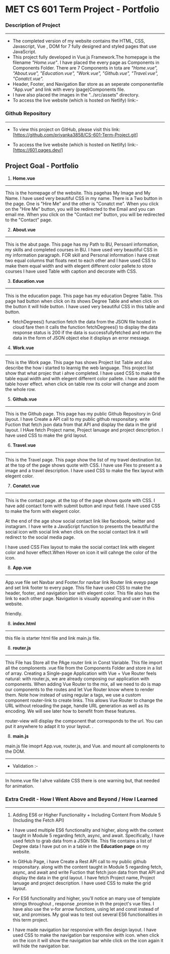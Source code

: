 # MET CS 601 Term Project - Portfolio

### Description of Project

---

- The completed version of my website contains the HTML, CSS, Javascript, Vue , DOM for 7 fully designed and styled pages that use JavaScript.
- This project fully developed in Vue.js Framework.The homepage is the filename _"Home.vue"_. I have placed the every page as Components in Components Folder. There are 7 Components in tota are _"Home.vue", "About.vue", "Education.vue", "Work.vue", "Github.vue", "Travel.vue", "Conatct.vue"._
- Header, Footer, and Navigation Bar store as an seperate componentefile "App.vue" and link with every (page)Components file.
- I have also placed the images in the "../src/assets" directory.
- To access the live website (which is hosted on Netlify) link:-

### Github Repository

---

- To view this project on GitHub, please visit this link: [https://github.com/priyanka3858/CS-601-Term-Project.git]

- To access the live website (which is hosted on Netlify) link:- [https://601.pages.dev/]

## Project Goal - Portfolio

1. **Home.vue**

---

This is the homepage of the website. This pagehas My Image and My Name. I have used very beautiful CSS in my name. There is a Two button in the page. One is "Hire Me" and the other is "Conatct me". When you click on the "Hire Me" button, you will be redirected to the Email and you can email me. When you click on the "Contact me" button, you will be redirected to the "Contact" page.

2. **About.vue**

---

This is the abut page. This page has my Path to BU, Persoanl information, my skills and completed courses in BU. I have used very beautiful CSS in my information paragraph. FOR skill and Personal information i have creat two equal columns that floats next to each other and I have used CSS to make them equal width and with elegent different color pallete.to store courses I have used Table with caption and decorate with CSS.

3. **Education.vue**

---

This is the education page. This page has my education Degree Table. This page had button when click on its shows Degree Table and when click on the button it will hide button. I have used very beautiful CSS in this table and button.

- fetchDegrees() funaction fetch the data from the JSON file hosted in cloud fare then it calls the function fetchDegrees() to display the data
  response status is 200 if the data is successfullyfetched
  and return the data in the form of JSON object
  else it displays an error message.

4. **Work.vue**

---

This is the Work page. This page has shows Project list Table and also describe the how i started to learnig the web language. This project list show that what projec that i ahve completed. I have used CSS to make the table equal width and with elegent different color pallete. i have also add the table hover effect. when click on table row its color will change and zoom the whole row.

5. **Github.vue**

---

This is the Github page. This page has my public Github Repository in Grid layout. I have Create a API call to my public github responsitary. write Fuction that fetch json data from that API and display the data in the grid layout. I HAve fetch Project name, Project lanuage and project description. I have used CSS to make the grid layout.

6. **Travel.vue**

---

This is the Travel page. This page show the list of my travel destination list. at the top of the page shows quote with CSS. I have use Flex to present a a image and a travel description. I have used CSS to make the flex layout with elegent color.

7. **Conatct.vue**

---

This is the contact page. at the top of the page shows quote with CSS. I have add contact form with submit button and input field. I have used CSS to make the form with elegent color.

At the end of the age show social contact link like facebook, twitter and instagram. I have write a JavaScript function to presents the beautiful the social icon with social link when click on the social contact link it will redirect to the social media page.

I have used CSS Flex layout to make the social contact link with elegent color and hover effect.When Hover on icon it will cahnge the color of the icon.

8. **App.vue**

---

App.vue file set Navbar and Footer.for navbar link Router link eveyp page and set link footer to every page. This file have used CSS to make the header, footer, and navigation bar with elegent color. This file also has the link to each other page. Navigation is visually appealing and user in this website.

friendly.

8. **index.html**

---

this file is starter html file and link main.js file.

8. **router.js**

---

This File has Store all the PAge router link in Const Variable. This file import all the complonents .vue file from the Components Folder and store in a list of array. Creating a Single-page Application with Vue + Vue Router feels natural: with router.js, we are already composing our application with components. When adding Vue Router to the mix, all we need to do is map our components to the routes and let Vue Router know where to render them. Note how instead of using regular a tags, we use a custom component router-link to create links. This allows Vue Router to change the URL without reloading the page, handle URL generation as well as its encoding. We will see later how to benefit from these features.

router-view will display the component that corresponds to the url. You can put it anywhere to adapt it to your layout.
.

8. **main.js**

main.js file imoprt App.vue, router.js, and Vue. and mount all complonents to the DOM.

---

- Validation :-

---

In home.vue file I ahve validate CSS there is one warning but, that needed for animation.

### Extra Credit - How I Went Above and Beyond / How I Learned

---

1. Adding ES6 or Higher Functionality + Including Content From Module 5 (Including the Fetch API)

- I have used multiple ES6 functionality and higher, along with the content taught in Module 5 regarding fetch, async, and await. Specifically, I have used fetch to grab data from a JSON file. This file contains a list of Degree data I have put on in a table in the **Education page** on my website.

* In GitHub Page, i have Create a Rest API call to my public github responsitary. along with the content taught in Module 5 regarding fetch, async, and await and write Fuction that fetch json data from that API and display the data in the grid layout. I have fetch Project name, Project lanuage and project description. I have used CSS to make the grid layout.

- For ES6 functionality and higher, you'll notice an many use of template strings throughout , response ,promise in th the project's vue files. I have also use the v-for arrow functions, using let and const instead of var, and promises. My goal was to test out several ES6 functionalities in this term project.

- I have made navigation bar responsive with flex design layout. I have used CSS to make the navigation bar responsive with icon. when click on the icon it will show the navigation bar while click on the icon again it will hide the navigation bar.
